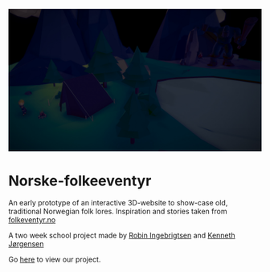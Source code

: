 ![alt text](https://raw.githubusercontent.com/kennsj/Norske-folkeeventyr/master/img/eventyr-bg.jpg)

# Norske-folkeeventyr
An early prototype of an interactive 3D-website to show-case old, traditional Norwegian folk lores. Inspiration and stories taken from [folkeventyr.no](http://folkeeventyr.no)

A two week school project made by [Robin Ingebrigtsen](https://github.com/remix187) and [Kenneth Jørgensen](https://github.com/kennsj)

Go [here](https://kennsj.github.io/Norske-folkeeventyr/) to view our project.

